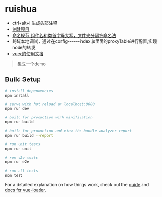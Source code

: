 <!--
 * @Author: your name
 * @Date: 2020-04-16 22:36:01
 * @LastEditTime: 2020-04-16 23:12:19
 * @LastEditors: Please set LastEditors
 * @Description: In User Settings Edit
 * @FilePath: \ruishua\README.md
 -->
# ruishua
- ctrl+alt+i 生成头部注释
- [创建项目](https://juejin.im/post/5d4d2fc3f265da03c23ec246)
- [命名规范 组件名和类首字母大写，文件夹分隔符命名法](https://www.jianshu.com/p/7e397fc3dd5c)
- 跨域本地调试，通过在config------index.js里面的proxyTable进行配置,实现node的转发
- [vuex的使用文档](https://vuex.vuejs.org/zh/guide/state.html)

> 集成一个demo

## Build Setup

``` bash
# install dependencies
npm install

# serve with hot reload at localhost:8080
npm run dev

# build for production with minification
npm run build

# build for production and view the bundle analyzer report
npm run build --report

# run unit tests
npm run unit

# run e2e tests
npm run e2e

# run all tests
npm test
```

For a detailed explanation on how things work, check out the [guide](http://vuejs-templates.github.io/webpack/) and [docs for vue-loader](http://vuejs.github.io/vue-loader).
